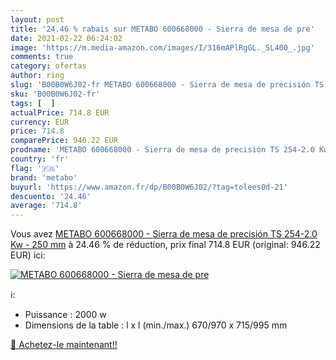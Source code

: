 ```yaml
---
layout: post
title: '24.46 % rabais sur METABO 600668000 - Sierra de mesa de pre'
date: 2021-02-22 06:24:02
image: 'https://m.media-amazon.com/images/I/316mAPlRgGL._SL400_.jpg'
comments: true
category: ofertas
author: ring
slug: 'B00B0W6J02-fr METABO 600668000 - Sierra de mesa de precisión TS 254-2.0...'
sku: 'B00B0W6J02-fr'
tags: [  ]
actualPrice: 714.8 EUR
currency: EUR
price: 714.8
comparePrice: 946.22 EUR
prodname: 'METABO 600668000 - Sierra de mesa de precisión TS 254-2.0 Kw - 250 mm'
country: 'fr'
flag: '🇫🇷'
brand: 'metabo'
buyurl: 'https://www.amazon.fr/dp/B00B0W6J02/?tag=tolees0d-21'
descuento: '24.46'
average: '714.8'
---
```


Vous avez [METABO 600668000 - Sierra de mesa de precisión TS 254-2.0 Kw - 250 mm](https://www.amazon.fr/dp/B00B0W6J02/?tag=tolees0d-21)  à  24.46 % de réduction, prix final  714.8 EUR (original: 946.22 EUR) ici:

[![METABO 600668000 - Sierra de mesa de pre](https://m.media-amazon.com/images/I/316mAPlRgGL._SL400_.jpg)](https://www.amazon.fr/dp/B00B0W6J02/?tag=tolees0d-21)

ℹ️:

- Puissance : 2000 w
- Dimensions de la table : l x l (min./max.) 670/970 x 715/995 mm

[🛒 Achetez-le maintenant!!](https://www.amazon.fr/dp/B00B0W6J02/?tag=tolees0d-21)
